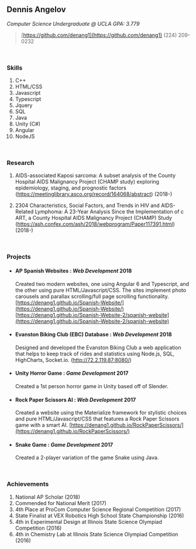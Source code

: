 ## Dennis Angelov
*Computer Science Undergraduate @ UCLA*
*GPA: 3.779*

> [https://github.com/denang1](https://github.com/denang1)
> (224) 209-0232

<br>

### Skills

1. C++
2. HTML/CSS
3. Javascript
4. Typescript
5. Jquery
6. SQL
7. Java
8. Unity (C#)
9. Angular
10. NodeJS

<br>

### Research

1. AIDS-associated Kaposi sarcoma: A subset analysis of the County Hospital AIDS Malignancy Project (CHAMP study) exploring epidemiology, staging, and prognostic factors (https://meetinglibrary.asco.org/record/164068/abstract) (2018-)
    
2. 2304 Characteristics, Social Factors, and Trends in HIV and AIDS-Related Lymphoma: A 23-Year Analysis Since the Implementation of c ART, a County Hospital AIDS Malignancy Project (CHAMP) Study (https://ash.confex.com/ash/2018/webprogram/Paper117391.html) (2018-)
   
<br>

### Projects

* #### **AP Spanish Websites** : _Web Development_ **2018**

  Created two modern websites, one using Angular 6 and Typescript, and the other using pure HTML/Javascript/CSS. The sites implement photo carousels and parallax scrolling/full page scrolling functionality.
  [https://denang1.github.io/Spanish-Website/](https://denang1.github.io/Spanish-Website/)
  [https://denang1.github.io/Spanish-Website-2/spanish-website](https://denang1.github.io/Spanish-Website-2/spanish-website)

* #### Evanston Biking Club (EBC) Database : _Web Development_ **2018**

  Designed and developed the Evanston Biking Club a web application that helps to keep track of rides and statistics using Node.js, SQL, HighCharts, Socket.io. (http://72.2.119.87:8080/)

* #### Unity Horror Game : _Game Development_ **2017**

  Created a 1st person horror game in Unity based off of Slender.

* #### Rock Paper Scissors AI : _Web Development_ **2017**

  Created a website using the Materialize framework for stylistic choices and pure HTML/Javascript/CSS that features a Rock Paper Scissors game with a smart AI.
  [https://denang1.github.io/RockPaperScissors/](https://denang1.github.io/RockPaperScissors/)

* #### Snake Game : _Game Development_ **2017**

  Created a 2-player variation of the game Snake using Java.

<br>

### Achievements

1. National AP Scholar (2018)
2. Commended for National Merit (2017)
3. 4th Place at ProCom Computer Science Regional Competition (2017)
4. State Finalist at VEX Robotics High School State Championship (2016)
5. 4th in Experimental Design at Illinois State Science Olympiad Competition (2016)
6. 4th in Chemistry Lab at Illinois State Science Olympiad Competition (2016)

